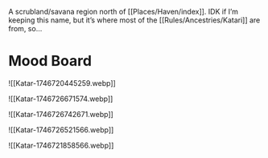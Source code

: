
A scrubland/savana region north of [[Places/Haven/index]]. IDK if I’m keeping this name, but it’s where most of the [[Rules/Ancestries/Katari]] are from, so…

# Mood Board
![[Katar-1746720445259.webp]]

![[Katar-1746726671574.webp]]

![[Katar-1746726742671.webp]]

![[Katar-1746726521566.webp]]

![[Katar-1746721858566.webp]]